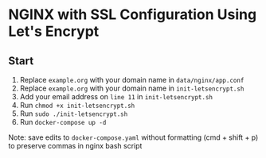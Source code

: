 # NGINX with SSL Configuration Using Let's Encrypt

## Start

1. Replace `example.org` with your domain name in `data/nginx/app.conf`
2. Replace `example.org` with your domain name in `init-letsencrypt.sh`
3. Add your email address on `line 11` in `init-letsencrypt.sh`
4. Run `chmod +x init-letsencrypt.sh`
5. Run `sudo ./init-letsencrypt.sh`
6. Run `docker-compose up -d`

Note: save edits to `docker-compose.yaml` without formatting (cmd + shift + p) to preserve commas in nginx bash script
